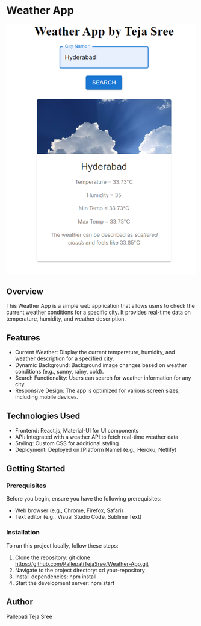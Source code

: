 # Weather App 

![Weather App](preview.PNG)


## Overview

This Weather App is a simple web application that allows users to check the current weather conditions for a specific city. It provides real-time data on temperature, humidity, and weather description.

## Features

- Current Weather: Display the current temperature, humidity, and weather description for a specified city.
- Dynamic Background: Background image changes based on weather conditions (e.g., sunny, rainy, cold).
- Search Functionality: Users can search for weather information for any city.
- Responsive Design: The app is optimized for various screen sizes, including mobile devices.


## Technologies Used

- Frontend: React.js, Material-UI for UI components
- API: Integrated with a weather API to fetch real-time weather data
- Styling: Custom CSS for additional styling
- Deployment: Deployed on [Platform Name] (e.g., Heroku, Netlify)

## Getting Started

### Prerequisites

Before you begin, ensure you have the following prerequisites:

- Web browser (e.g., Chrome, Firefox, Safari)
- Text editor (e.g., Visual Studio Code, Sublime Text)

### Installation

To run this project locally, follow these steps:

1. Clone the repository: git clone https://github.com/PallepatiTejaSree/Weather-App.git
2. Navigate to the project directory: cd your-repository
3. Install dependencies: npm install
4. Start the development server: npm start

## Author

Pallepati Teja Sree